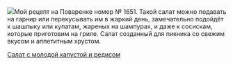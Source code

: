 <!--2025-05-29 14:09:53-->
<div class="yb">
  <div class="rss povarenok"><a href="https://www.povarenok.ru/recipes/show/182724/"><img src="https://www.povarenok.ru/data/cache/2025may/29/59/3178692_20531-640x480.jpg"></a>Мой рецепт на Поваренке номер № 1651. 
Такой салат можно подавать на гарнир или перекусывать им в жаркий день, замечательно подойдёт к шашлыку или купатам, жареных на шампурах, и даже к сосискам, которые приготовим на гриле. Салат созданный для пикника со свежим вкусом и аппетитным хрустом. <p class="titl"><a href="https://www.povarenok.ru/recipes/show/182724/">Салат с молодой капустой и редисом</a></p></div>
</div>
